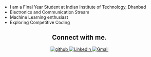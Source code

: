  - I am a Final Year Student at Indian Institute of Technology, Dhanbad <br>
  - Electronics and Communication Stream <br>
  - Machine Learning enthusiast <br>
  - Exploring Competitive Coding <br>

<h2 align="center">Connect with me.</h2> 

<p align="center">
<a href="https://github.com/gakash2k01" target="_blank">
<img src=https://img.shields.io/badge/github-%2324292e.svg?&style=for-the-badge&logo=github&logoColor=white alt=github style="margin-bottom: 5px;" />
</a>
<a href="https://www.linkedin.com/in/gakash2001" target="_blank">
<img alt="LinkedIn" src="https://img.shields.io/badge/linkedin%20-%230077B5.svg?&style=for-the-badge&logo=linkedin&logoColor=white"/>
</a>
<a href="mailto:gakash2001@gmail.com">
<img alt="Gmail" src="https://img.shields.io/badge/Gmail-D14836?style=for-the-badge&logo=gmail&logoColor=white" />
</a>
</p> 

<!-- <div align="center">
  <img width="48%" src="https://github-readme-stats.vercel.app/api?username=gakash2k01&theme=radical&show_icons=true" />
  <img width="48%" src="https://github-readme-streak-stats.herokuapp.com/?user=gakash2k01&theme=radical&show_icons=true" />
</div>
 -->
<!-- [![Akash's github activity graph](https://activity-graph.herokuapp.com/graph?username=gakash2k01&bg_color=000000&color=4cd8f0&line=2fc8ee&point=ffffff&area=true&hide_border=true)](https://github.com/gakash2k01/github-readme-activity-graph)
<br>
 -->
